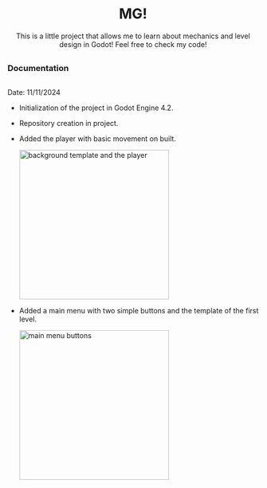 <h1 align = "center">MG!</h1>
<p align = "center">This is a little project that allows me to learn about mechanics and level design in Godot! Feel free to check my code!</p>

##

<h3 align = "left">Documentation</h3>

##

<div>
  <p>Date: 11/11/2024</p>
  <ul>
    <li>
      <p>Initialization of the project in Godot Engine 4.2.</p>
    </li>
    <li>
      <p>Repository creation in project.</p>
    </li>
    <li>
      <p>Added the player with basic movement on built.</p>
      <img src= "https://github.com/user-attachments/assets/4b8bf56f-6b63-4b93-8ad1-857bed22b27d" alt = "background template and the player" width = "300"/>
    </li>
    <li>
      <p>Added a main menu with two simple buttons and the template of the first level.</p>
      <img src= "https://github.com/user-attachments/assets/3875d5dd-7ce1-4979-a48e-ec8b87684d26" alt = "main menu buttons" width = "300"/>
    </li>
  </ul>
</div>

##


